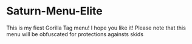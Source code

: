 # Saturn-Menu-Elite
This is my fiest Gorilla Tag menu!
I hope you like it!
Please note that this menu will be obfuscated for protections againsts skids
